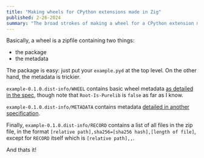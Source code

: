 ```yaml
---
title: "Making wheels for CPython extensions made in Zig"
published: 2-26-2024
summary: "The broad strokes of making a wheel for a CPython extension made in Zig"
---
```


Basically, a wheel is a zipfile containing two things:

-   the package
-   the metadata

The package is easy: just put your `example.pyd` at the top level. On the other hand, the metadata is trickier.

`example-0.1.0.dist-info/WHEEL` contains basic wheel metadata [as detailed in the spec](https://packaging.python.org/en/latest/specifications/binary-distribution-format/#file-contents), though note that `Root-Is-Purelib` is `false` as far as I know.

`example-0.1.0.dist-info/METADATA` contains metadata [detailed in another specification](https://packaging.python.org/en/latest/specifications/core-metadata/).

Finally, `example-0.1.0.dist-info/RECORD` contains a list of all files in the zip file, in the format `[relative path],sha256=[sha256 hash],[length of file]`, except for `RECORD` itself which is `[relative path],,`.

And thats it!
